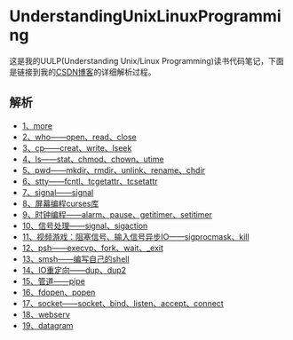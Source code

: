 # UnderstandingUnixLinuxProgramming
这是我的UULP(Understanding Unix/Linux Programming)读书代码笔记，下面是链接到我的[CSDN博客](https://blog.csdn.net/revendell/category_10126099.html)的详细解析过程。
## 解析
- [1、more](https://blog.csdn.net/Revendell/article/details/108066931)<br>
- [2、who——open、read、close](https://blog.csdn.net/Revendell/article/details/108090445)<br>
- [3、cp——creat、write、lseek](https://mp.csdn.net/console/editor/html/108112491)<br>
- [4、ls——stat、chmod、chown、utime](https://blog.csdn.net/Revendell/article/details/108209679)<br>
- [5、pwd——mkdir、rmdir、unlink、rename、chdir](https://blog.csdn.net/Revendell/article/details/108249386)<br>
- [6、stty——fcntl、tcgetattr、tcsetattr](https://blog.csdn.net/Revendell/article/details/108270881)<br>
- [7、signal——signal](https://blog.csdn.net/Revendell/article/details/108305319)<br>
- [8、屏幕编程curses库](https://blog.csdn.net/Revendell/article/details/108392686)<br>
- [9、时钟编程——alarm、pause、getitimer、setitimer](https://blog.csdn.net/Revendell/article/details/108393109)<br>
- [10、信号处理——signal、sigaction](https://blog.csdn.net/Revendell/article/details/108412851)<br>
- [11、视频游戏：阻塞信号、输入信号异步IO——sigprocmask、kill](https://blog.csdn.net/Revendell/article/details/108413822)<br>
- [12、psh——execvp、fork、wait、_exit](https://blog.csdn.net/Revendell/article/details/108438677)<br>
- [13、smsh——编写自己的shell](https://blog.csdn.net/Revendell/article/details/108478047)<br>
- [14、IO重定向——dup、dup2](https://blog.csdn.net/Revendell/article/details/108505906)<br>
- [15、管道——pipe](https://blog.csdn.net/Revendell/article/details/108523592)<br>
- [16、fdopen、popen](https://blog.csdn.net/Revendell/article/details/108590438)<br>
- [17、socket——socket、bind、listen、accept、connect](https://blog.csdn.net/Revendell/article/details/108722368)<br>
- [18、webserv](https://blog.csdn.net/Revendell/article/details/108764002)<br>
- [19、datagram](https://blog.csdn.net/Revendell/article/details/108859843)<br>
